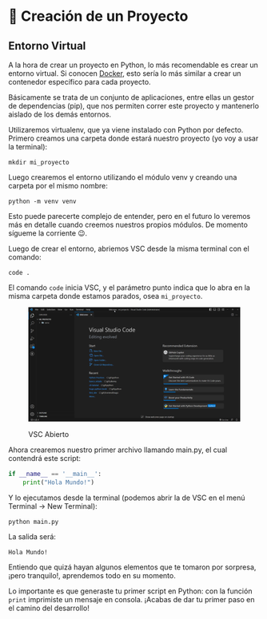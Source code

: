 # 🚀 Creación de un Proyecto

## Entorno Virtual

A la hora de crear un proyecto en Python, lo más recomendable es crear un entorno virtual. Si conocen [Docker](https://www.docker.com/), esto sería lo más similar a crear un contenedor específico para cada proyecto.

Básicamente se trata de un conjunto de aplicaciones, entre ellas un gestor de dependencias (pip), que nos permiten correr este proyecto y mantenerlo aislado de los demás entornos.

Utilizaremos virtualenv, que ya viene instalado con Python por defecto. Primero creamos una carpeta donde estará nuestro proyecto (yo voy a usar la terminal):

```
mkdir mi_proyecto
```

Luego crearemos el entorno utilizando el módulo venv y creando una carpeta por el mismo nombre:

```
python -m venv venv
```

Esto puede parecerte complejo de entender, pero en el futuro lo veremos más en detalle cuando creemos nuestros propios módulos. De momento sígueme la corriente 😉.

Luego de crear el entorno, abriemos VSC desde la misma terminal con el comando:

```
code .
```

El comando `code` inicia VSC, y el parámetro punto indica que lo abra en la misma carpeta donde estamos parados, osea `mi_proyecto`.

<figure><img src="../.gitbook/assets/image (7).png" alt=""><figcaption><p>VSC Abierto</p></figcaption></figure>

Ahora crearemos nuestro primer archivo llamando main.py, el cual contendrá este script:

```python
if __name__ == '__main__':
    print("Hola Mundo!")

```

Y lo ejecutamos desde la terminal (podemos abrir la de VSC en el menú Terminal -> New Terminal):

```
python main.py
```

La salida será:

```
Hola Mundo!
```

Entiendo que quizá hayan algunos elementos que te tomaron por sorpresa, ¡pero tranquilo!, aprendemos todo en su momento.

Lo importante es que generaste tu primer script en Python: con la función `print` imprimiste un mensaje en consola. ¡Acabas de dar tu primer paso en el camino del desarrollo!&#x20;
